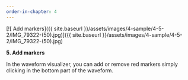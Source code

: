 ```yaml
---
order-in-chapter: 4
---
```


[![ Add markers]({{ site.baseurl }}/assets/images/4-sample/4-5-2/IMG_79322-(50).jpg)]({{
site.baseurl }}/assets/images/4-sample/4-5-2/IMG_79322-(50).jpg)

**5. Add markers**

In the waveform visualizer, you can add or remove red markers simply clicking in the bottom part of the waveform.
